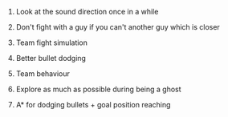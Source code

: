 1. Look at the sound direction once in a while

2. Don't fight with a guy if you can't another guy which is closer
3. Team fight simulation
4. Better bullet dodging
5. Team behaviour
6. Explore as much as possible during being a ghost
7. A* for dodging bullets + goal position reaching
